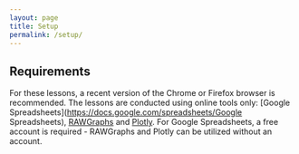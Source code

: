 ```yaml
---
layout: page
title: Setup
permalink: /setup/
---
```

## Requirements
For these lessons, a recent version of the Chrome or Firefox browser is recommended. The lessons are conducted using online tools only: [Google Spreadsheets](https://docs.google.com/spreadsheets/Google Spreadsheets), [RAWGraphs](https://rawgraphs.io/) and [Plotly](https://plot.ly/create/). For Google Spreadsheets, a free account is required - RAWGraphs and Plotly can be utilized without an account.
